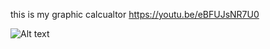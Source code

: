 
this is my graphic calcualtor <https://youtu.be/eBFUJsNR7U0>

<img src="[/path/to/img.jpg](https://github.com/barkeshli-CS003A-classroom/99_00_final_project-agentaot/blob/main/Screen%20Shot%202022-12-11%20at%2011.49.34%20PM.png)" alt="Alt text" title="my image">
